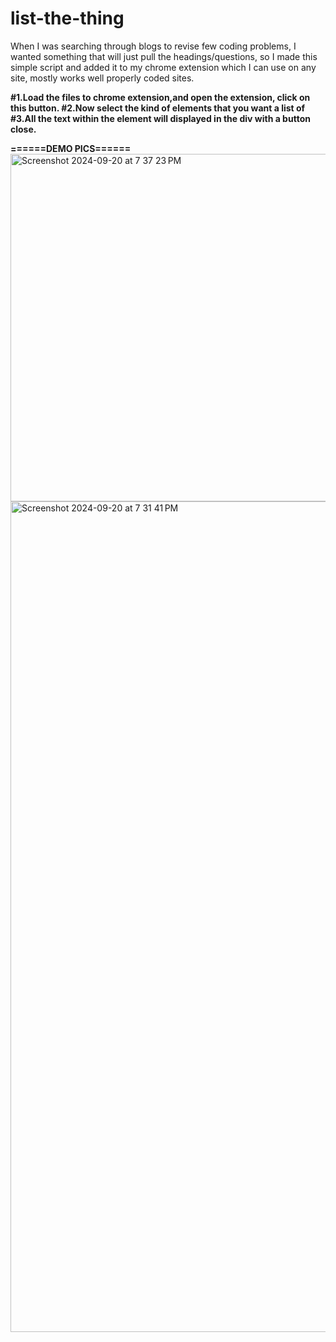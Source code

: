 # list-the-thing
When I was searching through blogs to revise few coding problems, I wanted something that will just pull the headings/questions, so I made this simple script and added it to my chrome extension which I can use on any site, mostly works well properly coded sites.


**#1.Load the files to chrome extension,and open the extension, click on this button.
#2.Now select the kind of elements that you want a list of
#3.All the text within the element will displayed in the div with a button close.**




**======DEMO PICS======**
<img width="556" alt="Screenshot 2024-09-20 at 7 37 23 PM" src="https://github.com/user-attachments/assets/e5ea284e-260f-4de4-8acf-6bc2741b229f">
<img width="1329" alt="Screenshot 2024-09-20 at 7 31 41 PM" src="https://github.com/user-attachments/assets/992689ff-d97e-49fa-a13c-337b519ae766">

